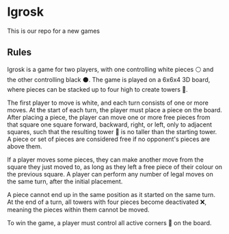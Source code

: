 # Igrosk

This is our repo for a new games

## Rules

Igrosk is a game for two players, with one controlling white pieces ⚪️ and the other controlling black ⚫️. The game is played on a 6x6x4 3D board, where pieces can be stacked up to four high to create towers 🗼.

The first player to move is white, and each turn consists of one or more moves. At the start of each turn, the player must place a piece on the board. After placing a piece, the player can move one or more free pieces from that square one square forward, backward, right, or left, only to adjacent squares, such that the resulting tower 🗼 is no taller than the starting tower. A piece or set of pieces are considered free if no opponent's pieces are above them.

If a player moves some pieces, they can make another move from the square they just moved to, as long as they left a free piece of their colour on the previous square. A player can perform any number of legal moves on the same turn, after the initial placement.

A piece cannot end up in the same position as it started on the same turn. At the end of a turn, all towers with four pieces become deactivated ❌, meaning the pieces within them cannot be moved.

To win the game, a player must control all active corners 🔳 on the board.